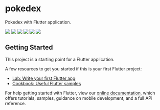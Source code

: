 # pokedex

Pokedex with Flutter application.

<img src="assets/Screen 1.png"/>
<img src="assets/Screen 2.png"/>
<img src="assets/Screen 3.png"/>
<img src="assets/Screen 4.png"/>
<img src="assets/Screen 5.png"/>
<img src="assets/Screen 6.png"/>

## Getting Started

This project is a starting point for a Flutter application.

A few resources to get you started if this is your first Flutter project:

- [Lab: Write your first Flutter app](https://flutter.dev/docs/get-started/codelab)
- [Cookbook: Useful Flutter samples](https://flutter.dev/docs/cookbook)

For help getting started with Flutter, view our
[online documentation](https://flutter.dev/docs), which offers tutorials,
samples, guidance on mobile development, and a full API reference.
